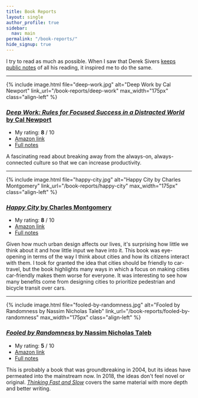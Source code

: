 ```yaml
---
title: Book Reports
layout: single
author_profile: true
sidebar:
  nav: main
permalink: "/book-reports/"
hide_signup: true
---
```


I try to read as much as possible. When I saw that Derek Sivers [keeps public notes](https://sivers.org/book) of all his reading, it inspired me to do the same.

---

{% include image.html file="deep-work.jpg" alt="Deep Work by Cal Newport"  link_url="/book-reports/deep-work" max_width="175px" class="align-left" %}

### [*Deep Work: Rules for Focused Success in a Distracted World* by Cal Newport](/book-reports/deep-work)

* My rating: **8** / 10
* [Amazon link](https://amzn.to/2Pt86Qy)
* [Full notes](/book-reports/deep-work)

A fascinating read about breaking away from the always-on, always-connected culture so that we can increase productivity.

<div style="clear: both;"></div>

---

{% include image.html file="happy-city.jpg" alt="Happy City by Charles Montgomery"  link_url="/book-reports/happy-city" max_width="175px" class="align-left" %}

### [*Happy City* by Charles Montgomery](/book-reports/happy-city)

* My rating: **8** / 10
* [Amazon link](https://amzn.to/2PGxPoU)
* [Full notes](/book-reports/happy-city)

Given how much urban design affects our lives, it's surprising how little we think about it and how little input we have into it. This book was eye-opening in terms of the way I think about cities and how its citizens interact with them. I took for granted the idea that cities should be friendly to car-travel, but the book highlights many ways in which a focus on making cities car-friendly makes them worse for everyone. It was interesting to see how many benefits come from designing cities to prioritize pedestrian and bicycle transit over cars.

<div style="clear: both;"></div>

---

{% include image.html file="fooled-by-randomness.jpg" alt="Fooled by Randomness by Nassim Nicholas Taleb"  link_url="/book-reports/fooled-by-randomness" max_width="175px" class="align-left" %}

### [*Fooled by Randomness* by Nassim Nicholas Taleb](/book-reports/fooled-by-randomness)

* My rating: **5** / 10
* [Amazon link](https://amzn.to/2x2sPT3)
* [Full notes](/book-reports/fooled-by-randomness)

This is probably a book that was groundbreaking in 2004, but its ideas have permeated into the mainstream now. In 2018, the ideas don't feel novel or original. [*Thinking Fast and Slow*](https://amzn.to/2oXDdaZ) covers the same material with more depth and better writing.
